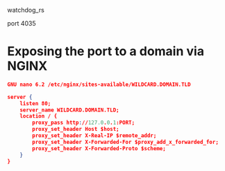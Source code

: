 watchdog_rs

port 4035


# Exposing the port to a domain via NGINX
```json
GNU nano 6.2 /etc/nginx/sites-available/WILDCARD.DOMAIN.TLD 

server { 
    listen 80; 
    server_name WILDCARD.DOMAIN.TLD; 
    location / { 
        proxy_pass http://127.0.0.1:PORT; 
        proxy_set_header Host $host; 
        proxy_set_header X-Real-IP $remote_addr; 
        proxy_set_header X-Forwarded-For $proxy_add_x_forwarded_for; 
        proxy_set_header X-Forwarded-Proto $scheme; 
    } 
}
```